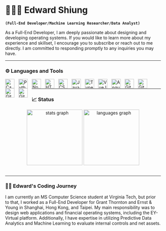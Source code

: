 # 🏃🏿‍♂️ Edward Shiung

**`(Full-End Developer/Machine Learning Researcher/Data Analyst)`**

As a Full-End Developer, I am deeply passionate about designing and developing operating systems. If you would like to learn more about my experience and skillset, I encourage you to subscribe or reach out to me directly. I am committed to responding promptly to any inquiries you may have.

---

### ⚙️ Languages and Tools
<img align="left" alt="C++" width="30px" style="padding-right:10px;" src="https://cdn.jsdelivr.net/gh/devicons/devicon/icons/cplusplus/cplusplus-line.svg" />
<img align="left" alt="Python" width="30px" style="padding-right:10px;" src="https://cdn.jsdelivr.net/gh/devicons/devicon/icons/python/python-original-wordmark.svg" />
<img align="left" alt="NodeJS" width="30px" style="padding-right:10px;" src="https://cdn.jsdelivr.net/gh/devicons/devicon/icons/nodejs/nodejs-original.svg" />

<img align="left" alt="HTML" width="30px" style="padding-right:10px;" src="https://cdn.jsdelivr.net/gh/devicons/devicon/icons/html5/html5-plain.svg" />
<img align="left" alt="CSS" width="30px" style="padding-right:10px;" src="https://cdn.jsdelivr.net/gh/devicons/devicon/icons/css3/css3-plain.svg" />
<img align="left" alt="JavaScript" width="30px" style="padding-right:10px;" src="https://cdn.jsdelivr.net/gh/devicons/devicon/icons/javascript/javascript-plain.svg" />
<img align="left" alt="TypeScript" width="30px" style="padding-right:10px;" src="https://cdn.jsdelivr.net/gh/devicons/devicon/icons/typescript/typescript-plain.svg" />
<img align="left" alt="VueJS" width="30px" style="padding-right:10px;" src="https://cdn.jsdelivr.net/gh/devicons/devicon/icons/vuejs/vuejs-plain-wordmark.svg" />
<img align="left" alt="Angular" width="30px" style="padding-right:10px;" src="https://cdn.jsdelivr.net/gh/devicons/devicon/icons/angularjs/angularjs-plain.svg" />

<img align="left" alt="Git" width="30px" style="padding-right:10px;" src="https://cdn.jsdelivr.net/gh/devicons/devicon/icons/git/git-original.svg" />
<img align="left" alt="GitHub" width="30px" style="padding-right:10px;" src="https://cdn.jsdelivr.net/gh/devicons/devicon/icons/github/github-original.svg" />
<img align="left" alt="Git" width="30px" style="padding-right:10px;" src="https://cdn.jsdelivr.net/gh/devicons/devicon/icons/mongodb/mongodb-original-wordmark.svg" />
<img align="left" alt="Git" width="30px" style="padding-right:10px;" src="https://cdn.jsdelivr.net/gh/devicons/devicon/icons/mysql/mysql-original-wordmark.svg" />
          
          
<br />

---

### 📈 Status

<div align="center">
  <img src="https://github-readme-stats.vercel.app/api?username=EdwardShiung&show_icons=true&theme=tokyonight" height="180" alt="stats graph"  />
  <img src="https://github-readme-stats.vercel.app/api/top-langs/?username=EdwardShiung&layout=compact" height="180" alt="languages graph"  />
</div>

<br />

---
### 👨‍💻 Edward's Coding Journey 
I am currently an MS Computer Science student at Virginia Tech, but prior to that, I worked as a Full-End Developer for Grant Thornton and Ernst & Young in Shanghai, Hong Kong, and Taipei. My main responsibility was to design web applications and financial operating systems, including the EY-Virtual platform. Additionally, I have expertise in utilizing Predictive Data Analytics and Machine Learning to evaluate internal controls and net assets.


